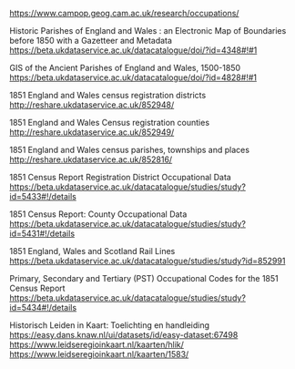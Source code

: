 https://www.campop.geog.cam.ac.uk/research/occupations/


Historic Parishes of England and Wales : an Electronic Map of Boundaries before 1850 with a Gazetteer and Metadata
https://beta.ukdataservice.ac.uk/datacatalogue/doi/?id=4348#!#1


GIS of the Ancient Parishes of England and Wales, 1500-1850
https://beta.ukdataservice.ac.uk/datacatalogue/doi/?id=4828#!#1




 1851 England and Wales census registration districts 
http://reshare.ukdataservice.ac.uk/852948/


 1851 England and Wales Census registration counties 
http://reshare.ukdataservice.ac.uk/852949/


 1851 England and Wales census parishes, townships and places 
http://reshare.ukdataservice.ac.uk/852816/




1851 Census Report Registration District Occupational Data
https://beta.ukdataservice.ac.uk/datacatalogue/studies/study?id=5433#!/details


1851 Census Report: County Occupational Data
https://beta.ukdataservice.ac.uk/datacatalogue/studies/study?id=5431#!/details



1851 England, Wales and Scotland Rail Lines 
https://beta.ukdataservice.ac.uk/datacatalogue/studies/study?id=852991


Primary, Secondary and Tertiary (PST) Occupational Codes for the 1851 Census Report
https://beta.ukdataservice.ac.uk/datacatalogue/studies/study?id=5434#!/details




Historisch Leiden in Kaart: Toelichting en handleiding
https://easy.dans.knaw.nl/ui/datasets/id/easy-dataset:67498
https://www.leidseregioinkaart.nl/kaarten/hlik/
https://www.leidseregioinkaart.nl/kaarten/1583/

